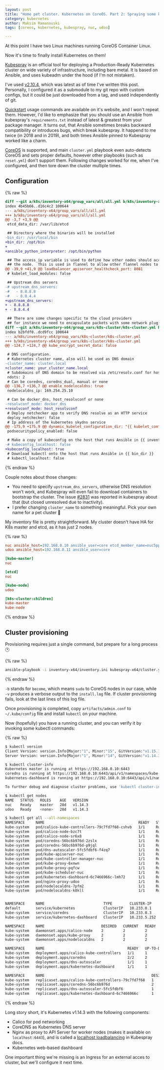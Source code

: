 ```yaml
---
layout: post
title: "Home pet cluster. Kubernetes on CoreOS. Part 2: Spraying some kubes with Kubespray"
category: kubernetes
author: Maksim Ramanouski
tags: [coreos, kubernetes, kubespray, nuc, udoo]

---
```

At this point I have two Linux machines running CoreOS Container Linux.

Now it's time to finally install Kubernetes on them!

<!--more-->

[Kubespray](https://github.com/kubernetes-sigs/kubespray/) is an official tool for deploying a Production-Ready Kubernetes cluster on wide variety of infrastructure, including bare metal. It is based on Ansible, and uses kubeadm under the hood (if I'm not mistaken).

I've used [v2.10.4](https://github.com/kubernetes-sigs/kubespray/releases/tag/v2.10.4), which was latest as of time I've written this post. Personally, I configured it as a submodule to my git repo with custom configs, but it could be just downloaded from a tag, and used independently of git.

[Quickstart](https://kubespray.io/#/?id=usage) usage commands are available on it's website, and I won't repeat them. However, I'd like to emphasize that you should use an Ansible from kubespray's `requirements.txt` instead of latest & greatest from your package manager. It turns out, that Ansible sometimes breaks backward compatibility or introduces bugs, which break kubespray. It happend to me twice (in 2018 and in 2019), and both times Ansible pinned to Kubespray worked like a charm.

[CoreOS](https://kubespray.io/#/docs/coreos) is supported, and main `cluster.yml` playbook even auto-detects CoreOS and sets proper defaults, however other playbooks (such as `reset.yml`) don't support them. Following changes worked for me, when I've configured, and then tore down the cluster multiple times.

## Configuration
{% raw %}
```diff
diff --git a/k8s/inventory-x64/group_vars/all/all.yml b/k8s/inventory-x64/group_vars/all/all.yml
index 4b45b66..d16c4c2 100644
--- a/k8s/inventory-x64/group_vars/all/all.yml
+++ b/k8s/inventory-x64/group_vars/all/all.yml
@@ -3,7 +3,9 @@
 etcd_data_dir: /var/lib/etcd

 ## Directory where the binaries will be installed
-bin_dir: /usr/local/bin
+bin_dir: /opt/bin
+
+ansible_python_interpreter: /opt/bin/python

 ## The access_ip variable is used to define how other nodes should access
 ## the node.  This is used in flannel to allow other flannel nodes to see
@@ -39,9 +41,9 @@ loadbalancer_apiserver_healthcheck_port: 8081
 # kubelet_load_modules: false

 ## Upstream dns servers
-# upstream_dns_servers:
-#   - 8.8.8.8
-#   - 8.8.4.4
+upstream_dns_servers:
+ - 8.8.8.8
+ - 8.8.4.4

 ## There are some changes specific to the cloud providers
 ## for instance we need to encapsulate packets with some network plugins
diff --git a/k8s/inventory-x64/group_vars/k8s-cluster/k8s-cluster.yml b/k8s/inventory-x64/group_vars/k8s-cluster/k8s-cluster.yml
index b2bfdf0..dcd9fcc 100644
--- a/k8s/inventory-x64/group_vars/k8s-cluster/k8s-cluster.yml
+++ b/k8s/inventory-x64/group_vars/k8s-cluster/k8s-cluster.yml
@@ -124,7 +124,7 @@ kube_encrypt_secret_data: false

 # DNS configuration.
 # Kubernetes cluster name, also will be used as DNS domain
-cluster_name: cluster.local
+cluster_name: your_cluster_name.local
 # Subdomains of DNS domain to be resolved via /etc/resolv.conf for hostnet pods
 ndots: 2
 # Can be coredns, coredns_dual, manual or none
@@ -136,7 +136,7 @@ enable_nodelocaldns: true
 nodelocaldns_ip: 169.254.25.10

 # Can be docker_dns, host_resolvconf or none
-resolvconf_mode: docker_dns
+resolvconf_mode: host_resolvconf
 # Deploy netchecker app to verify DNS resolve as an HTTP service
 deploy_netchecker: false
 # Ip address of the kubernetes skydns service
@@ -175,9 +175,9 @@ dynamic_kubelet_configuration_dir: "{{ kubelet_config_dir | default(default_kube
 podsecuritypolicy_enabled: false

 # Make a copy of kubeconfig on the host that runs Ansible in {{ inventory_dir }}/artifacts
-# kubeconfig_localhost: false
+kubeconfig_localhost: true
 # Download kubectl onto the host that runs Ansible in {{ bin_dir }}
 # kubectl_localhost: false
```
{% endraw %}

Couple notes about those changes:

- You need to specify `upstream_dns_servers`, otherwise DNS resolution won't work, and Kubespray will even fail to download containers to bootstrap the cluster. The issue [#2831](https://github.com/kubernetes-sigs/kubespray/issues/2831) was reported in kubespray about that (but closed unresolved due to inactivity).
- I prefer changing `cluster_name` to something meaningful. Pick your own name for a pet cluster :pig:


My inventory file is pretty straightforward. My cluster doesn't have HA for K8s master and etcd, as it has just 2 nodes.

{% raw %}
```ini
nuc ansible_host=192.168.0.10 ansible_user=core etcd_member_name=nuc5ppyh
udoo ansible_host=192.168.0.11 ansible_user=core

[kube-master]
nuc

[etcd]
nuc

[kube-node]
udoo

[k8s-cluster:children]
kube-master
kube-node

```
{% endraw %}

## Cluster provisioning

Provisioning requires just a single command, but prepare for a long process :clock1:

{% raw %}
```bash
ansible-playbook -i inventory-x64/inventory.ini kubespray-x64/cluster.yml -b -v > install.log
```
{% endraw %}

`-b` stands for `become`, which means `sudo` to CoreOS nodes in our case, while `-v` produces a verbose output to the `install.log` file. If cluster provisioning fails, look at the last lines of this log file.

Once provisioning is completed, copy `artifacts/admin.conf` to `~/.kube/config` file and install `kubectl` on your machine.

Now (hopefully) you have a running cluster, and you can verify it by invoking some kubectl commands:

{% raw %}
```bash
$ kubectl version
Client Version: version.Info{Major:"1", Minor:"15", GitVersion:"v1.15.1", GitCommit:"4485c6f18cee9a5d3c3b4e523bd27972b1b53892", GitTreeState:"clean", BuildDate:"2019-07-18T14:25:20Z", GoVersion:"go1.12.7", Compiler:"gc", Platform:"darwin/amd64"}
Server Version: version.Info{Major:"1", Minor:"14", GitVersion:"v1.14.3", GitCommit:"5e53fd6bc17c0dec8434817e69b04a25d8ae0ff0", GitTreeState:"clean", BuildDate:"2019-06-06T01:36:19Z", GoVersion:"go1.12.5", Compiler:"gc", Platform:"linux/amd64"}

$ kubectl cluster-info
Kubernetes master is running at https://192.168.0.10:6443
coredns is running at https://192.168.0.10:6443/api/v1/namespaces/kube-system/services/coredns:dns/proxy
kubernetes-dashboard is running at https://192.168.0.10:6443/api/v1/namespaces/kube-system/services/https:kubernetes-dashboard:/proxy

To further debug and diagnose cluster problems, use 'kubectl cluster-info dump'.

$ kubectl get nodes
NAME   STATUS   ROLES    AGE   VERSION
nuc    Ready    master   28d   v1.14.3
udoo   Ready    <none>   28d   v1.14.3

$ kubectl get all --all-namespaces
NAMESPACE     NAME                                           READY   STATUS    RESTARTS   AGE
kube-system   pod/calico-kube-controllers-79c7fd7f68-cshvb   1/1     Running   3          28d
kube-system   pod/calico-node-bzc7t                          1/1     Running   3          28d
kube-system   pod/calico-node-sr6x8                          1/1     Running   3          28d
kube-system   pod/coredns-56bc6b976d-2zslx                   1/1     Running   3          28d
kube-system   pod/coredns-56bc6b976d-p9jql                   1/1     Running   3          28d
kube-system   pod/dns-autoscaler-5fc5fdbf6-f4zq7             1/1     Running   3          28d
kube-system   pod/kube-apiserver-nuc                         1/1     Running   4          28d
kube-system   pod/kube-controller-manager-nuc                1/1     Running   4          28d
kube-system   pod/kube-proxy-6xnwn                           1/1     Running   3          28d
kube-system   pod/kube-proxy-pqfcw                           1/1     Running   3          28d
kube-system   pod/kube-scheduler-nuc                         1/1     Running   4          28d
kube-system   pod/kubernetes-dashboard-6c7466966c-lmh72      1/1     Running   4          28d
kube-system   pod/nginx-proxy-udoo                           1/1     Running   3          28d
kube-system   pod/nodelocaldns-7pfm2                         1/1     Running   3          28d
kube-system   pod/nodelocaldns-k8kll                         1/1     Running   3          28d


NAMESPACE     NAME                           TYPE        CLUSTER-IP     EXTERNAL-IP   PORT(S)                  AGE
default       service/kubernetes             ClusterIP   10.233.0.1     <none>        443/TCP                  28d
kube-system   service/coredns                ClusterIP   10.233.0.3     <none>        53/UDP,53/TCP,9153/TCP   28d
kube-system   service/kubernetes-dashboard   ClusterIP   10.233.5.252   <none>        443/TCP                  28d

NAMESPACE     NAME                          DESIRED   CURRENT   READY   UP-TO-DATE   AVAILABLE   NODE SELECTOR                 AGE
kube-system   daemonset.apps/calico-node    2         2         2       2            2           <none>                        28d
kube-system   daemonset.apps/kube-proxy     2         2         2       2            2           beta.kubernetes.io/os=linux   28d
kube-system   daemonset.apps/nodelocaldns   2         2         2       2            2           <none>                        28d

NAMESPACE     NAME                                      READY   UP-TO-DATE   AVAILABLE   AGE
kube-system   deployment.apps/calico-kube-controllers   1/1     1            1           28d
kube-system   deployment.apps/coredns                   2/2     2            2           28d
kube-system   deployment.apps/dns-autoscaler            1/1     1            1           28d
kube-system   deployment.apps/kubernetes-dashboard      1/1     1            1           28d

NAMESPACE     NAME                                                 DESIRED   CURRENT   READY   AGE
kube-system   replicaset.apps/calico-kube-controllers-79c7fd7f68   1         1         1       28d
kube-system   replicaset.apps/coredns-56bc6b976d                   2         2         2       28d
kube-system   replicaset.apps/dns-autoscaler-5fc5fdbf6             1         1         1       28d
kube-system   replicaset.apps/kubernetes-dashboard-6c7466966c      1         1         1       28d
```
{% endraw %}

Long story short, it's Kubernetes v1.14.3 with the following components:
- Calico for pod networking
- CoreDNS as Kubernetes DNS server
- Nginx as proxy to API Server for worker nodes (makes it available on `localhost:6443`), and is called a [localhost loadbalancing](https://github.com/kubernetes-sigs/kubespray/blob/master/docs/ha-mode.md#kube-apiserver) in Kubespray docs.
- Kubernetes web-based dashboard

One important thing we're missing is an Ingress for an external acces to cluster, but we'll configure it next time.
